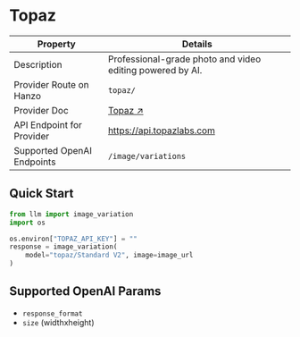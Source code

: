 # Topaz

| Property | Details |
|-------|-------|
| Description | Professional-grade photo and video editing powered by AI. |
| Provider Route on Hanzo | `topaz/` |
| Provider Doc | [Topaz ↗](https://www.topazlabs.com/enhance-api) |
| API Endpoint for Provider | https://api.topazlabs.com |
| Supported OpenAI Endpoints | `/image/variations` |


## Quick Start

```python
from llm import image_variation
import os 

os.environ["TOPAZ_API_KEY"] = ""
response = image_variation(
    model="topaz/Standard V2", image=image_url
)
```

## Supported OpenAI Params

- `response_format`
- `size` (widthxheight)
